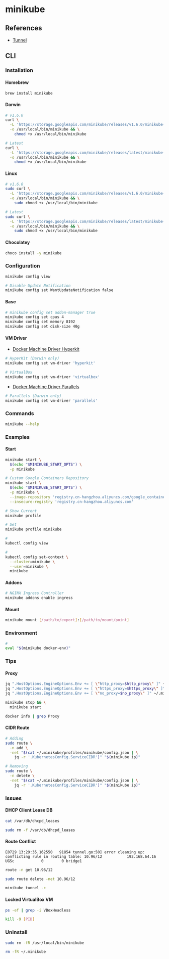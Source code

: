 # minikube

## References

- [Tunnel](https://github.com/kubernetes/minikube/blob/master/docs/tunnel.md)

## CLI

### Installation

#### Homebrew

```sh
brew install minikube
```

#### Darwin

```sh
# v1.6.0
curl \
  -L 'https://storage.googleapis.com/minikube/releases/v1.6.0/minikube-darwin-amd64' \
  -o /usr/local/bin/minikube && \
    chmod +x /usr/local/bin/minikube

# Latest
curl \
  -L 'https://storage.googleapis.com/minikube/releases/latest/minikube-darwin-amd64' \
  -o /usr/local/bin/minikube && \
    chmod +x /usr/local/bin/minikube
```

#### Linux

```sh
# v1.6.0
sudo curl \
  -L 'https://storage.googleapis.com/minikube/releases/v1.6.0/minikube-linux-amd64' \
  -o /usr/local/bin/minikube && \
    sudo chmod +x /usr/local/bin/minikube

# Latest
sudo curl \
  -L 'https://storage.googleapis.com/minikube/releases/latest/minikube-linux-amd64' \
  -o /usr/local/bin/minikube && \
    sudo chmod +x /usr/local/bin/minikube
```

#### Chocolatey

```sh
choco install -y minikube
```

### Configuration

```sh
minikube config view

# Disable Update Notification
minikube config set WantUpdateNotification false
```

#### Base

```sh
# minikube config set addon-manager true
minikube config set cpus 4
minikube config set memory 8192
minikube config set disk-size 40g
```

#### VM Driver

- [Docker Machine Driver Hyperkit](/docker-machine-driver-hyperkit.md)

```sh
# HyperKit (Darwin only)
minikube config set vm-driver 'hyperkit'
```

```sh
# VirtualBox
minikube config set vm-driver 'virtualbox'
```

- [Docker Machine Driver Parallels](/docker-machine-driver-parallels.md)

```sh
# Parallels (Darwin only)
minikube config set vm-driver 'parallels'
```

### Commands

```sh
minikube --help
```

### Examples

#### Start

```sh
minikube start \
  $(echo "$MINIKUBE_START_OPTS") \
  -p minikube

# Custom Google Containers Repository
minikube start \
  $(echo "$MINIKUBE_START_OPTS") \
  -p minikube \
  --image-repository 'registry.cn-hangzhou.aliyuncs.com/google_containers' \
  --insecure-registry 'registry.cn-hangzhou.aliyuncs.com'
```

```sh
# Show Current
minikube profile

# Set
minikube profile minikube

#
kubectl config view

#
kubectl config set-context \
  --cluster=minikube \
  --user=minikube \
  minikube
```

#### Addons

```sh
# NGINX Ingress Controller
minikube addons enable ingress
```

#### Mount

```sh
minikube mount [/path/to/export]:[/path/to/mount/point]
```

### Environment

```sh
#
eval "$(minikube docker-env)"
```

### Tips

#### Proxy

```sh
jq ".HostOptions.EngineOptions.Env += [ \"http_proxy=$http_proxy\" ]" ~/.minikube/machines/minikube/config.json | sponge ~/.minikube/machines/minikube/config.json
jq ".HostOptions.EngineOptions.Env += [ \"https_proxy=$https_proxy\" ]" ~/.minikube/machines/minikube/config.json | sponge ~/.minikube/machines/minikube/config.json
jq ".HostOptions.EngineOptions.Env += [ \"no_proxy=$no_proxy\" ]" ~/.minikube/machines/minikube/config.json | sponge ~/.minikube/machines/minikube/config.json
```

```sh
minikube stop && \
  minikube start
```

```sh
docker info | grep Proxy
```

#### CIDR Route

```sh
# Adding
sudo route \
  -n add \
  -net "$(cat ~/.minikube/profiles/minikube/config.json | \
    jq -r '.KubernetesConfig.ServiceCIDR')" "$(minikube ip)"

# Removing
sudo route \
  -n delete \
  -net "$(cat ~/.minikube/profiles/minikube/config.json | \
    jq -r '.KubernetesConfig.ServiceCIDR')" "$(minikube ip)"
```

### Issues

<!-- ####

```log
Unable to start VM. Please investigate and run 'minikube delete' if possible: creating host: create: precreate: Parallels Desktop edition could not be fetched!
``` -->

#### DHCP Client Lease DB

```sh
cat /var/db/dhcpd_leases
```

```sh
sudo rm -f /var/db/dhcpd_leases
```

#### Route Conflict

```log
E0729 13:29:35.162550   91854 tunnel.go:50] error cleaning up: conflicting rule in routing table: 10.96/12           192.168.64.16      UGSc            0        0 bridge1
```

```sh
route -n get 10.96/12
```

```sh
sudo route delete -net 10.96/12
```

```sh
minikube tunnel -c
```

#### Locked VirtualBox VM

```sh
ps -ef | grep -i VBoxHeadless
```

```sh
kill -9 [PID]
```

### Uninstall

```sh
sudo rm -fR /usr/local/bin/minikube
```

```sh
rm -fR ~/.minikube
```
